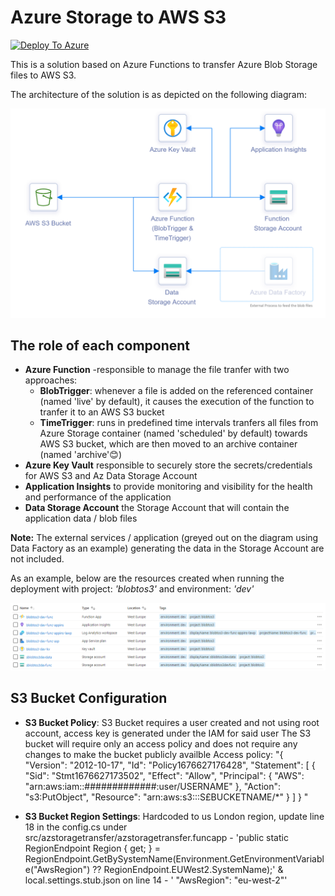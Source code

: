 # Azure Storage to AWS S3

[![Deploy To Azure](https://aka.ms/deploytoazurebutton)](https://portal.azure.com/#create/Microsoft.Template/uri/https%3A%2F%2Fraw.githubusercontent.com%2FJamesB-87%2FAzure-Blob-to-S3%2Fmain%2Fdeploy%2Fazure.deploy.json)




This is a solution based on Azure Functions to transfer Azure Blob Storage files to AWS S3.

The architecture of the solution is as depicted on the following diagram:

![Artitectural Diagram](./assets/AzStorage-to-AwsS3.png?raw=true)

## The role of each component
* **Azure Function** -responsible to manage the file tranfer with two approaches:
    * **BlobTrigger**: whenever a file is added on the referenced container (named 'live' by default), it causes the execution of the function to tranfer it to an AWS S3 bucket
    * **TimeTrigger**: runs in predefined time intervals tranfers all files from Azure Storage container (named 'scheduled' by default) towards AWS S3 bucket, which are then moved to an archive container (named 'archive'😊)
* **Azure Key Vault** responsible to securely store the secrets/credentials for AWS S3 and Az Data Storage Account
* **Application Insights** to provide monitoring and visibility for the health and performance of the application
* **Data Storage Account** the Storage Account that will contain the application data / blob files

**Note:** The external services / application (greyed out on the diagram using Data Factory as an example) generating the data in the Storage Account are not included.

As an example, below are the resources created when running the deployment with project: *'blobtos3'* and environment: *'dev'*

![Artitectural Diagram](./assets/AzStorage-to-AwsS3-resources.png?raw=true)



## S3 Bucket Configuration
* **S3 Bucket Policy**: S3 Bucket requires a user created and not using root account, access key is generated under the IAM for said user
                        The S3 bucket will require only an access policy and does not require any changes to make the bucket publicly availble
                        Access policy: 
                            "{
                                "Version": "2012-10-17",
                                "Id": "Policy1676627176428",
                                "Statement": [
                                    {
                                        "Sid": "Stmt1676627173502",
                                        "Effect": "Allow",
                                        "Principal": {
                                            "AWS": "arn:aws:iam::#############:user/USERNAME"
                                        },
                                        "Action": "s3:PutObject",
                                        "Resource": "arn:aws:s3:::S£BUCKETNAME/*"
                                    }
                                ]
                            }
                            "

* **S3 Bucket Region Settings**: Hardcoded to us London region, update line 18 in the config.cs under src/azstoragetransfer/azstoragetransfer.funcapp - 'public static RegionEndpoint Region { get; } = RegionEndpoint.GetBySystemName(Environment.GetEnvironmentVariable("AwsRegion") ?? RegionEndpoint.EUWest2.SystemName);' & local.settings.stub.json on line 14 - '    "AwsRegion": "eu-west-2"'
